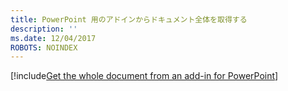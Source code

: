 ```yaml
---
title: PowerPoint 用のアドインからドキュメント全体を取得する
description: ''
ms.date: 12/04/2017
ROBOTS: NOINDEX
---
```


[!include[Get the whole document from an add-in for PowerPoint](../includes/file-get-the-whole-document-from-an-add-in-for-powerpoint-or-word.md)]